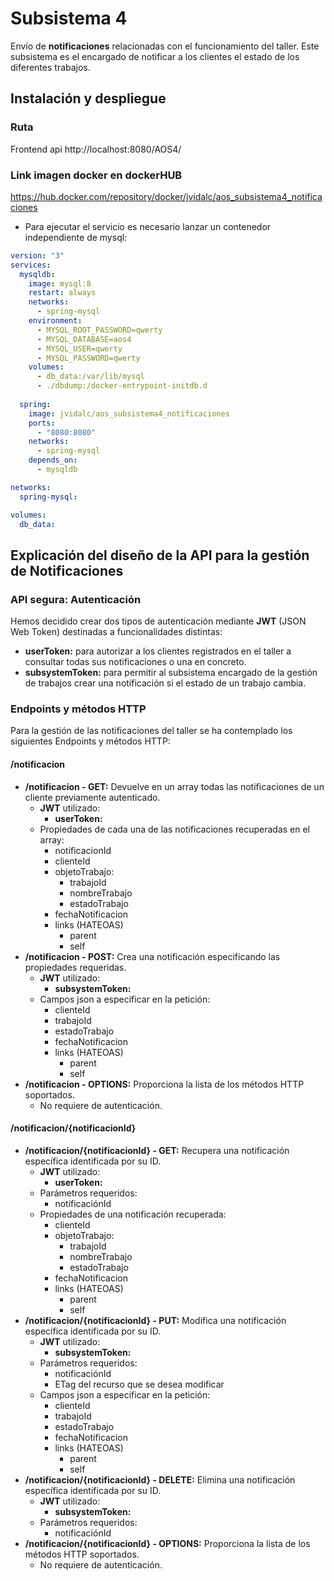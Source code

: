 # Subsistema 4
Envío de **notificaciones** relacionadas con el funcionamiento del taller. 
Este subsistema es el encargado de notificar a los clientes el estado de los diferentes trabajos.

## Instalación y despliegue
### Ruta

Frontend api
http://localhost:8080/AOS4/

### Link imagen docker en dockerHUB

https://hub.docker.com/repository/docker/jvidalc/aos_subsistema4_notificaciones

* Para ejecutar el servicio es necesario lanzar un contenedor independiente de mysql:

```yaml
version: "3"
services:
  mysqldb:
    image: mysql:8
    restart: always
    networks:
      - spring-mysql
    environment:
      - MYSQL_ROOT_PASSWORD=qwerty
      - MYSQL_DATABASE=aos4
      - MYSQL_USER=qwerty
      - MYSQL_PASSWORD=qwerty
    volumes:
      - db_data:/var/lib/mysql
      - ./dbdump:/docker-entrypoint-initdb.d
      
  spring:
    image: jvidalc/aos_subsistema4_notificaciones
    ports:
      - "8080:8080"
    networks:
      - spring-mysql
    depends_on:
      - mysqldb

networks:
  spring-mysql:

volumes:
  db_data:
``` 


## Explicación del diseño de la API para la gestión de **Notificaciones**
### API segura: Autenticación
Hemos decidido crear dos tipos de autenticación mediante **JWT** (JSON Web Token) destinadas a funcionalidades distintas:
- **userToken:** para autorizar a los clientes registrados en el taller a consultar todas sus notificaciones o una en concreto.
- **subsystemToken:** para permitir al subsistema encargado de la gestión de trabajos crear una notificación si el estado de un trabajo cambia.

### Endpoints y métodos HTTP ###
Para la gestión de las notificaciones del taller se ha contemplado los siguientes Endpoints y métodos HTTP:

#### **/notificacion**
- **/notificacion - GET:** 
  Devuelve en un array todas las notificaciones de un cliente previamente autenticado.
  - **JWT** utilizado:
    - **userToken:**
  - Propiedades de cada una de las notificaciones recuperadas en el array:
    - notificacionId
    - clienteId
    - objetoTrabajo:
      - trabajoId
      - nombreTrabajo
      - estadoTrabajo
    - fechaNotificacion
    - links (HATEOAS)
      - parent
      - self
- **/notificacion - POST:** 
  Crea una notificación especificando las propiedades requeridas. 
  - **JWT** utilizado:
    - **subsystemToken:**
  - Campos json a especificar en la petición:
    - clienteId
    - trabajoId
    - estadoTrabajo
    - fechaNotificacion
    - links (HATEOAS)
      - parent
      - self
- **/notificacion - OPTIONS:**
  Proporciona la lista de los métodos HTTP soportados.
  - No requiere de autenticación.

#### **/notificacion/{notificacionId}**
- **/notificacion/{notificacionId} - GET:**
  Recupera una notificación específica identificada por su ID.
  - **JWT** utilizado:
    - **userToken:**
  - Parámetros requeridos:
    - notificaciónId
  - Propiedades de una notificación recuperada:
    - clienteId
    - objetoTrabajo:
      - trabajoId
      - nombreTrabajo
      - estadoTrabajo
    - fechaNotificacion
    - links (HATEOAS)
      - parent
      - self
- **/notificacion/{notificacionId} - PUT:**
  Modifica una notificación específica identificada por su ID.
  - **JWT** utilizado:
    - **subsystemToken:**
  - Parámetros requeridos:
    - notificaciónId
    - ETag del recurso que se desea modificar
  - Campos json a especificar en la petición:
    - clienteId
    - trabajoId
    - estadoTrabajo
    - fechaNotificacion
    - links (HATEOAS)
      - parent
      - self
- **/notificacion/{notificacionId} - DELETE:**
  Elimina una notificación específica identificada por su ID.
  - **JWT** utilizado:
    - **subsystemToken:**
  - Parámetros requeridos:
    - notificaciónId
- **/notificacion/{notificacionId} - OPTIONS:**
  Proporciona la lista de los métodos HTTP soportados.
  - No requiere de autenticación.